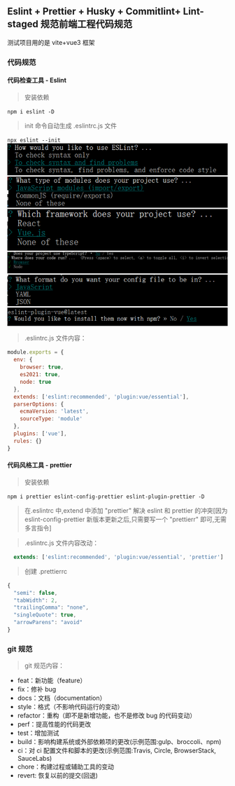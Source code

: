 ## Eslint + Prettier + Husky + Commitlint+ Lint-staged 规范前端工程代码规范

测试项目用的是 vite+vue3 框架

### 代码规范

#### 代码检查工具 - Eslint

> 安装依赖

`npm i eslint -D`

> init 命令自动生成 .eslintrc.js 文件

`npx eslint --init`
![示例图片](https://github.com/r-falcon/lint-test/blob/main/src/assets/demo/eslint-1.png)
![示例图片](https://github.com/r-falcon/lint-test/blob/main/src/assets/demo/eslint-2.png)
![示例图片](https://github.com/r-falcon/lint-test/blob/main/src/assets/demo/eslint-3.png)
![示例图片](https://github.com/r-falcon/lint-test/blob/main/src/assets/demo/eslint-4.png)
![示例图片](https://github.com/r-falcon/lint-test/blob/main/src/assets/demo/eslint-5.png)
![示例图片](https://github.com/r-falcon/lint-test/blob/main/src/assets/demo/eslint-6.png)

> .eslintrc.js 文件内容：

```js
module.exports = {
  env: {
    browser: true,
    es2021: true,
    node: true
  },
  extends: ['eslint:recommended', 'plugin:vue/essential'],
  parserOptions: {
    ecmaVersion: 'latest',
    sourceType: 'module'
  },
  plugins: ['vue'],
  rules: {}
}
```

#### 代码风格工具 - prettier

> 安装依赖

`npm i prettier eslint-config-prettier eslint-plugin-prettier -D`

> 在.eslintrc 中,extend 中添加 "prettier" 解决 eslint 和 prettier 的冲突[因为 eslint-config-prettier 新版本更新之后,只需要写一个 "prettierr" 即可,无需多言指令]

> .eslintrc.js 文件内容改动：

```js
  extends: ['eslint:recommended', 'plugin:vue/essential', 'prettier']
```

> 创建 .prettierrc

```js
{
  "semi": false,
  "tabWidth": 2,
  "trailingComma": "none",
  "singleQuote": true,
  "arrowParens": "avoid"
}
```

### git 规范

> git 规范内容：

- feat：新功能（feature）
- fix：修补 bug
- docs：文档（documentation）
- style：格式（不影响代码运行的变动）
- refactor：重构（即不是新增功能，也不是修改 bug 的代码变动）
- perf：提高性能的代码更改
- test：增加测试
- build：影响构建系统或外部依赖项的更改(示例范围:gulp、broccoli、npm)
- ci：对 ci 配置文件和脚本的更改(示例范围:Travis, Circle, BrowserStack, SauceLabs)
- chore：构建过程或辅助工具的变动
- revert: 恢复以前的提交(回退)
